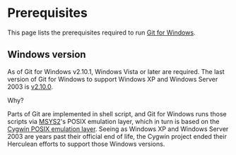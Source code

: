 # Prerequisites

This page lists the prerequisites required to run [Git for Windows](https://git-for-windows.github.io/).

## Windows version

As of Git for Windows v2.10.1, Windows Vista or later are required. The last version of Git for Windows to support Windows XP and Windows Server 2003 is [v2.10.0](https://github.com/git-for-windows/git/releases/tag/v2.10.0.windows.1).

Why?

Parts of Git are implemented in shell script, and Git for Windows runs those scripts via [MSYS2](https://msys2.github.io/)'s POSIX emulation layer, which in turn is based on the [Cygwin POSIX emulation layer](https://cygwin.com). Seeing as Windows XP and Windows Server 2003 are years past their official end of life, the Cygwin project ended their Herculean efforts to support those Windows versions.
